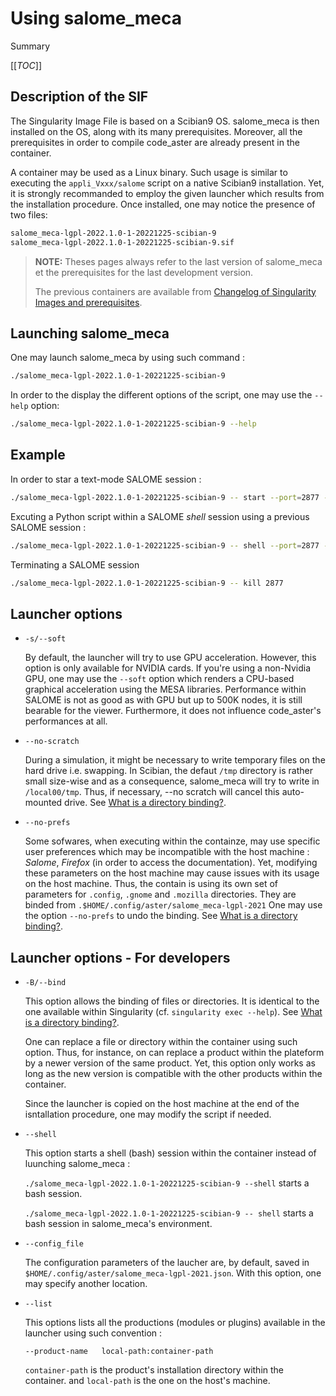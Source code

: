 # Using salome_meca

Summary

[[_TOC_]]

## Description of the SIF

The Singularity Image File is based on a Scibian9 OS. salome_meca is then installed
on the OS, along with its many prerequisites. Moreover, all the prerequisites in order
to compile code_aster are already present in the container.

A container may be used as a Linux binary. Such usage is similar to executing the
`appli_Vxxx/salome` script on a native Scibian9 installation.
Yet, it is strongly recommanded to employ the given launcher which results from the
installation procedure. Once installed, one may notice the presence of two files:

```bash
salome_meca-lgpl-2022.1.0-1-20221225-scibian-9
salome_meca-lgpl-2022.1.0-1-20221225-scibian-9.sif
```

> **NOTE:**
> Theses pages always refer to the last version of salome_meca et the prerequisites
> for the last development version.
>
> The previous containers are available from
> [Changelog of Singularity Images and prerequisites](./devel/changelog.md).

## Launching salome_meca

One may launch salome_meca by using such command :

```bash
./salome_meca-lgpl-2022.1.0-1-20221225-scibian-9
```

In order to the display the different options of the script, one may use the `--help` option:

```bash
./salome_meca-lgpl-2022.1.0-1-20221225-scibian-9 --help
```

## Example

In order to star a text-mode SALOME session :

```bash
./salome_meca-lgpl-2022.1.0-1-20221225-scibian-9 -- start --port=2877 -t
```

Excuting a Python script within a SALOME _shell_ session using a previous SALOME session :

```bash
./salome_meca-lgpl-2022.1.0-1-20221225-scibian-9 -- shell --port=2877 -- python3 my-script.py
```

Terminating a SALOME session

```bash
./salome_meca-lgpl-2022.1.0-1-20221225-scibian-9 -- kill 2877
```

## Launcher options

- `-s/--soft`

  By default, the launcher will try to use GPU acceleration. However, this option is only
  available for NVIDIA cards. If you're using a non-Nvidia GPU, one may use the `--soft`
  option which renders a CPU-based graphical acceleration using the MESA libraries.
  Performance within SALOME is not as good as with GPU but up to 500K nodes, it is still
  bearable for the viewer. Furthermore, it does not influence code_aster's performances
  at all.

- `--no-scratch`

  During a simulation, it might be necessary to write temporary files on the hard drive
  i.e. swapping. In Scibian, the defaut `/tmp` directory is rather small size-wise and
  as a consequence, salome_meca will try to write in `/local00/tmp`.
  Thus, if necessary, --no scratch will cancel this auto-mounted drive.
  See [What is a directory binding?][1].

- `--no-prefs`

  Some sofwares, when executing within the containze, may use specific user preferences
  which may be incompatible with the host machine : _Salome_, _Firefox_ (in order to
  access the documentation). Yet, modifying these parameters on the host machine may
  cause issues with its usage on the host machine. Thus, the contain is using its own
  set of parameters for `.config`, `.gnome` and `.mozilla` directories. They are binded
  from `.$HOME/.config/aster/salome_meca-lgpl-2021` One may use the option `--no-prefs`
  to undo the binding. See [What is a directory binding?][1].

## Launcher options - For developers

- `-B/--bind`

  This option allows the binding of files or directories. It is identical to the one
  available within Singularity (cf. `singularity exec --help`).
  See [What is a directory binding?][1].

  One can replace a file or directory within the container using such option.
  Thus, for instance, on can replace a product within the plateform by a newer version
  of the same product. Yet, this option only works as long as the new version is
  compatible with the other products within the container.

  Since the launcher is copied on the host machine at the end of the isntallation
  procedure, one may modify the script if needed.

- `--shell`

  This option starts a shell (bash) session within the container instead of
  luunching salome_meca :

  `./salome_meca-lgpl-2022.1.0-1-20221225-scibian-9 --shell` starts a bash session.

  `./salome_meca-lgpl-2022.1.0-1-20221225-scibian-9 -- shell` starts a bash session in
  salome_meca's environment.

- `--config_file`

  The configuration parameters of the laucher are, by default, saved in
  `$HOME/.config/aster/salome_meca-lgpl-2021.json`. With this option, one may
  specify another location.

- `--list`

  This options lists all the productions (modules or plugins) available in the launcher using such convention :

  `--product-name   local-path:container-path`

  `container-path` is the product's installation directory within the container.
  and `local-path` is the one on the host's machine.

[1]: ./faq.md#what-is-a-directory-binding

